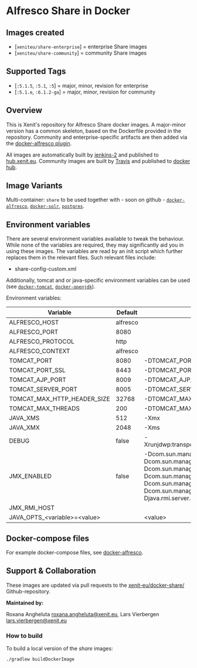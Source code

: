 # Alfresco Share in Docker

## Images created

* [`xeniteu/share-enterprise`] = enterprise Share images
* [`xeniteu/share-community`] = community Share images

## Supported Tags

* [`:5.1.5`, `:5.1`, `:5`] = major, minor, revision for enterprise
* [`:5.1.e`, `:6.1.2-ga`] =  major, minor, revision for community

## Overview

This is Xenit's repository for Alfresco Share docker images. A major-minor version has a common skeleton, based on the Dockerfile provided in the repository.
Community and enterprise-specific artifacts are then added via the [docker-alfresco plugin](https://github.com/xenit-eu/alfresco-docker-gradle-plugin).

All images are automatically built by [jenkins-2](https://jenkins-2.xenit.eu) and published to [hub.xenit.eu](https://hub.xenit.eu).
Community images are built by [Travis](https://travis-ci.org/xenit-eu/) and published to [docker hub](https://hub.docker.com/u/xeniteu).

## Image Variants

Multi-container: `share` to be used together with - soon on github - [`docker-alfresco`](https://github.com/xenit-eu/docker-alfresco), [`docker-solr`](https://github.com/xenit-eu/docker-solr), [`postgres`](https://github.com/xenit-eu/docker-postgres).

## Environment variables

There are several environment variables available to tweak the behaviour. While none of the variables are required, they may significantly aid you in using these images.
The variables are read by an init script which further replaces them in the relevant files. Such relevant files include:

* share-config-custom.xml

Additionally, tomcat and or java-specific environment variables can be used (see [`docker-tomcat`](https://github.com/xenit-eu/docker-tomcat), [`docker-openjdk`](https://github.com/xenit-eu/docker-openjdk)).

Environment variables:

| Variable                    |  Default                        | Java variable |
| --------------------------- | ------------------------------- | --------------------------- |
| ALFRESCO_HOST               |  alfresco                       |  |
| ALFRESCO_PORT               |  8080                           |  |
| ALFRESCO_PROTOCOL           |  http                           |  |
| ALFRESCO_CONTEXT            |  alfresco                       |  |
| TOMCAT_PORT                 |  8080                           | -DTOMCAT_PORT                |                                                         
| TOMCAT_PORT_SSL             |  8443                           | -DTOMCAT_PORT_SSL            |                                                         
| TOMCAT_AJP_PORT             |  8009                           | -DTOMCAT_AJP_PORT            |                                                          
| TOMCAT_SERVER_PORT          |  8005                           | -DTOMCAT_SERVER_PORT         |                                                          
| TOMCAT_MAX_HTTP_HEADER_SIZE |  32768                          | -DTOMCAT_MAX_HTTP_HEADER_SIZE  or -DMAX_HTTP_HEADER_SIZE   |                                         |  |
| TOMCAT_MAX_THREADS          |  200                            | -DTOMCAT_MAX_THREADS or -DMAX_THREADS                        |                                                           |  |
| JAVA_XMS                    |  512                            | -Xmx                                                         |  
| JAVA_XMX                    |  2048                           | -Xms                                                         |   
| DEBUG                       |    false                        | -Xrunjdwp:transport=dt_socket,address=0.0.0.0:8000,server=y,suspend=n |     false                                                         |  |
| JMX_ENABLED                 |    false                        | -Dcom.sun.management.jmxremote.authenticate=false -Dcom.sun.management.jmxremote.local.only=false -Dcom.sun.management.jmxremote.ssl=false -Dcom.sun.management.jmxremote -Dcom.sun.management.jmxremote.rmi.port=5000 -Dcom.sun.management.jmxremote.port=5000 -Djava.rmi.server.hostname=$JMX_RMI_HOST |                                
| JMX_RMI_HOST                |                                 |                                                              |  0.0.0.0                                                            |  |
| JAVA_OPTS_\<variable\>=\<value\>       |                      | \<value\>                                                   |                                                              |  |

## Docker-compose files

For example docker-compose files, see [docker-alfresco](https://github.com/xenit-eu/docker-alfresco).

## Support & Collaboration

These images are updated via pull requests to the [xenit-eu/docker-share/](https://github.com/xenit-eu/docker-share/) Github-repository.

**Maintained by:**

Roxana Angheluta <roxana.angheluta@xenit.eu>, Lars Vierbergen <lars.vierbergen@xenit.eu>

### How to build

To build a local version of the _share_ images:

```
./gradlew buildDockerImage
```


